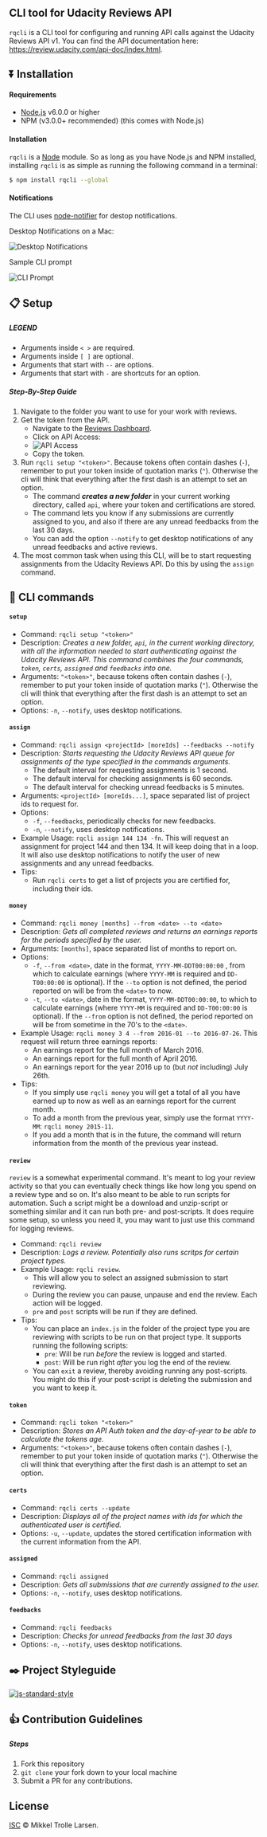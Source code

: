 ## CLI tool for Udacity Reviews API

`rqcli` is a CLI tool for configuring and running API calls against the Udacity Reviews API v1. You can find the API documentation here: https://review.udacity.com/api-doc/index.html.

## :arrow_double_down: Installation

#### Requirements
- [Node.js](https://nodejs.org/en/download/) v6.0.0 or higher
- NPM (v3.0.0+ recommended) (this comes with Node.js)

#### Installation

`rqcli` is a [Node](https://nodejs.org/) module. So as long as you have Node.js and NPM installed, installing `rqcli` is as simple as running the following command in a terminal:

```sh
$ npm install rqcli --global
```

#### Notifications

The CLI uses [node-notifier](https://www.npmjs.com/package/node-notifier) for destop notifications.

Desktop Notifications on a Mac:

![Desktop Notifications](README/ss_desktop_notification.png)

Sample CLI prompt

![CLI Prompt](README/ss_cli_prompt.png)

## :clipboard: Setup

##### LEGEND
- Arguments inside `< >` are required.
- Arguments inside `[ ]` are optional.
- Arguments that start with `--` are options.
- Arguments that start with `-` are shortcuts for an option.

##### Step-By-Step Guide
1. Navigate to the folder you want to use for your work with reviews.
1. Get the token from the API.
    - Navigate to the [Reviews Dashboard](https://review.udacity.com/#!/submissions/dashboard).
    - Click on API Access:
    - ![API Access](README/ss_api_access.png)
    - Copy the token.
1. Run `rqcli setup "<token>"`. Because tokens often contain dashes (`-`), remember to put your token inside of quotation marks (`"`). Otherwise the cli will think that everything after the first dash is an attempt to set an option.
    - The command **_creates a new folder_** in your current working directory, called `api`, where your token and certifications are stored.
    - The command lets you know if any submissions are currently assigned to you, and also if there are any unread feedbacks from the last 30 days.
    - You can add the option `--notify` to get desktop notifications of any unread feedbacks and active reviews.
1. The most common task when using this CLI, will be to start requesting assignments from the Udacity Reviews API. Do this by using the `assign` command.

## :nut_and_bolt: CLI commands

#### `setup`
- Command: `rqcli setup "<token>"`
- Description: _Creates a new folder, `api`, in the current working directory, with all the information needed to start authenticating against the Udacity Reviews API. This command combines the four commands, `token`, `certs`, `assigned` and `feedbacks` into one._
- Arguments: `"<token>"`, because tokens often contain dashes (`-`), remember to put your token inside of quotation marks (`"`). Otherwise the cli will think that everything after the first dash is an attempt to set an option.
- Options: `-n`, `--notify`, uses desktop notifications.

#### `assign`
- Command: `rqcli assign <projectId> [moreIds] --feedbacks --notify`
- Description: _Starts requesting the Udacity Reviews API queue for assignments of the type specified in the commands arguments._
    - The default interval for requesting assignments is 1 second.
    - The default interval for checking assignments is 60 seconds.
    - The default interval for checking unread feedbacks is 5 minutes.
- Arguments: `<projectId> [moreIds...]`, space separated list of project ids to request for.
- Options:
    - `-f`, `--feedbacks`, periodically checks for new feedbacks.
    - `-n`, `--notify`, uses desktop notifications.
- Example Usage: `rqcli assign 144 134 -fn`. This will request an assignment for project 144 and then 134. It will keep doing that in a loop. It will also use desktop notifications to notify the user of new assignments and any unread feedbacks.
- Tips:
    + Run `rqcli certs` to get a list of projects you are certified for, including their ids.

#### `money`
- Command: `rqcli money [months] --from <date> --to <date>`
- Description: _Gets all completed reviews and returns an earnings reports for the periods specified by the user._
- Arguments: `[months]`, space separated list of months to report on.
- Options:
    - `-f`, `--from <date>`, date in the format, `YYYY-MM-DDT00:00:00` , from which to calculate earnings (where `YYYY-MM` is required and `DD-T00:00:00` is optional). If the `--to` option is not defined, the period reported on will be from the `<date>` to now.
    - `-t`, `--to <date>`, date in the format, `YYYY-MM-DDT00:00:00`, to which to calculate earnings (where `YYYY-MM` is required and `DD-T00:00:00` is optional). If the `--from` option is not defined, the period reported on will be from sometime in the 70's to the `<date>`.
- Example Usage: `rqcli money 3 4 --from 2016-01 --to 2016-07-26`. This request will return three earnings reports:
    - An earnings report for the full month of March 2016.
    - An earnings report for the full month of April 2016.
    - An earnings report for the year 2016 up to (but _not_ including) July 26th.
- Tips:
    - If you simply use `rqcli money` you will get a total of all you have earned up to now as well as an earnings report for the current month.
    - To add a month from the previous year, simply use the format `YYYY-MM`: `rqcli money 2015-11`.
    - If you add a month that is in the future, the command will return information from the month of the previous year instead.

#### `review`

`review` is a somewhat experimental command. It's meant to log your review activity so that you can eventually check things like how long you spend on a review type and so on. It's also meant to be able to run scripts for automation. Such a script might be a download and unzip-script or something similar and it can run both pre- and post-scripts. It does require some setup, so unless you need it, you may want to just use this command for logging reviews.

- Command: `rqcli review`
- Description: _Logs a review. Potentially also runs scritps for certain project types._
- Example Usage: `rqcli review`.
    + This will allow you to select an assigned submission to start reviewing.
    + During the review you can pause, unpause and end the review. Each action will be logged.
    + `pre` and `post` scripts will be run if they are defined.
- Tips:
    + You can place an `index.js` in the folder of the project type you are reviewing with scripts to be run on that project type. It supports running the following scripts:
        * `pre`: Will be run _before_ the review is logged and started.
        * `post`: Will be run right _after_ you log the end of the review.
    + You can `exit` a review, thereby avoiding running any post-scripts. You might do this if your post-script is deleting the submission and you want to keep it.

#### `token`
- Command: `rqcli token "<token>"`
- Description: _Stores an API Auth token and the day-of-year to be able to calculate the tokens age._
- Arguments: `"<token>"`, because tokens often contain dashes (`-`), remember to put your token inside of quotation marks (`"`). Otherwise the cli will think that everything after the first dash is an attempt to set an option.

#### `certs`
- Command: `rqcli certs --update`
- Description: _Displays all of the project names with ids for which the authenticated user is certified._
- Options: `-u`, `--update`, updates the stored certification information with the current information from the API.

#### `assigned`
- Command: `rqcli assigned`
- Description: _Gets all submissions that are currently assigned to the user._
- Options: `-n`, `--notify`, uses desktop notifications.

#### `feedbacks`
- Command: `rqcli feedbacks`
- Description: _Checks for unread feedbacks from the last 30 days_
- Options: `-n`, `--notify`, uses desktop notifications.

## :black_nib: Project Styleguide

[![js-standard-style](https://cdn.rawgit.com/feross/standard/master/badge.svg)](https://github.com/feross/standard)

## :+1: Contribution Guidelines

##### Steps

1. Fork this repository
2. `git clone` your fork down to your local machine
3. Submit a PR for any contributions.

## License

[ISC](LICENSE) © Mikkel Trolle Larsen.
